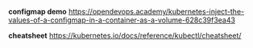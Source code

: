 **configmap demo**
https://opendevops.academy/kubernetes-inject-the-values-of-a-configmap-in-a-container-as-a-volume-628c39f3ea43

**cheatsheet**
https://kubernetes.io/docs/reference/kubectl/cheatsheet/